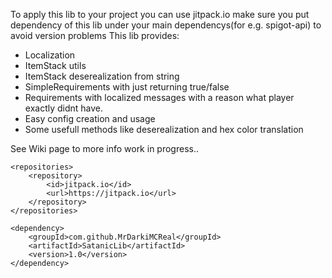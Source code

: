 To apply this lib to your project you can use jitpack.io
make sure you put dependency of this lib under your main dependencys(for e.g. spigot-api) to avoid version problems
This lib provides:
- Localization
- ItemStack utils
- ItemStack deserealization from string
- SimpleRequirements with just returning true/false
- Requirements with localized messages with a reason what player exactly didnt have.
- Easy config creation and usage
- Some usefull methods like deserealization and hex color translation

See Wiki page to more info
work in progress..

	<repositories>
		<repository>
		    <id>jitpack.io</id>
		    <url>https://jitpack.io</url>
		</repository>
	</repositories>

	<dependency>
	    <groupId>com.github.MrDarkiMCReal</groupId>
	    <artifactId>SatanicLib</artifactId>
	    <version>1.0</version>
	</dependency>
